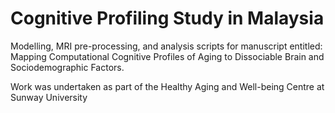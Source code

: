 # Cognitive Profiling Study in Malaysia

Modelling, MRI pre-processing, and analysis scripts for manuscript entitled: Mapping Computational Cognitive Profiles of Aging to Dissociable Brain and Sociodemographic Factors. 

Work was undertaken as part of the Healthy Aging and Well-being Centre at Sunway University
